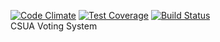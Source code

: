 [![Code Climate](https://codeclimate.com/github/lillianchou94/csua169/badges/gpa.svg)](https://codeclimate.com/github/lillianchou94/csua169)
[![Test Coverage](https://codeclimate.com/github/lillianchou94/csua169/badges/coverage.svg)](https://codeclimate.com/github/lillianchou94/csua169/coverage)
[![Build Status](https://travis-ci.org/lillianchou94/csua169.svg?branch=master)](https://travis-ci.org/lillianchou94/csua169)  
CSUA Voting System
